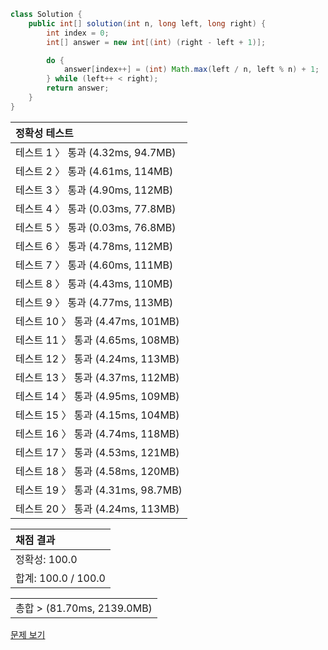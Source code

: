 ```java
class Solution {
    public int[] solution(int n, long left, long right) {
        int index = 0;
        int[] answer = new int[(int) (right - left + 1)];

        do {
            answer[index++] = (int) Math.max(left / n, left % n) + 1;
        } while (left++ < right);
        return answer;
    }
}
```
 | 정확성 테스트 |
 |  :-  |
 | 테스트 1 〉 통과 (4.32ms, 94.7MB) |
 | 테스트 2 〉 통과 (4.61ms, 114MB) |
 | 테스트 3 〉 통과 (4.90ms, 112MB) |
 | 테스트 4 〉 통과 (0.03ms, 77.8MB) |
 | 테스트 5 〉 통과 (0.03ms, 76.8MB) |
 | 테스트 6 〉 통과 (4.78ms, 112MB) |
 | 테스트 7 〉 통과 (4.60ms, 111MB) |
 | 테스트 8 〉 통과 (4.43ms, 110MB) |
 | 테스트 9 〉 통과 (4.77ms, 113MB) |
 | 테스트 10 〉 통과 (4.47ms, 101MB) |
 | 테스트 11 〉 통과 (4.65ms, 108MB) |
 | 테스트 12 〉 통과 (4.24ms, 113MB) |
 | 테스트 13 〉 통과 (4.37ms, 112MB) |
 | 테스트 14 〉 통과 (4.95ms, 109MB) |
 | 테스트 15 〉 통과 (4.15ms, 104MB) |
 | 테스트 16 〉 통과 (4.74ms, 118MB) |
 | 테스트 17 〉 통과 (4.53ms, 121MB) |
 | 테스트 18 〉 통과 (4.58ms, 120MB) |
 | 테스트 19 〉 통과 (4.31ms, 98.7MB) |
 | 테스트 20 〉 통과 (4.24ms, 113MB) |

 | 채점 결과 |
 | :- |
 | 정확성: 100.0 |
 | 합계: 100.0 / 100.0 |

 ||
 | :- |
 | 총합 > (81.70ms, 2139.0MB) |

[문제 보기](https://programmers.co.kr/learn/courses/30/lessons/87390?language=java)